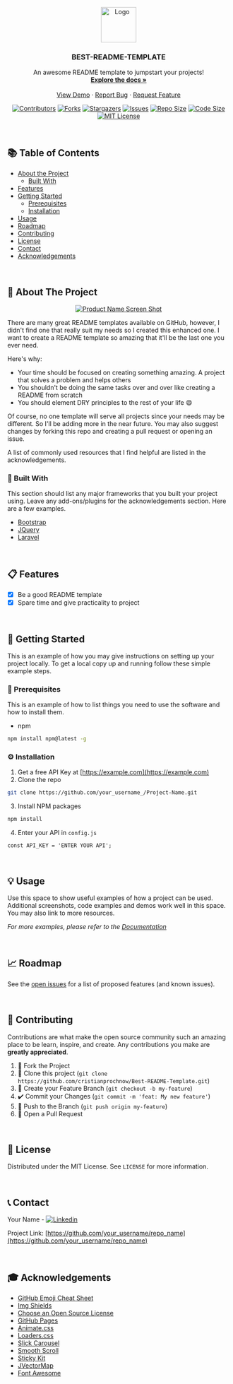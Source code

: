 <!--
*** Thanks for checking out this README Template. If you have a suggestion that would
*** make this better, please fork the repo and create a pull request or simply open
*** an issue with the tag "enhancement".
*** Thanks again! Now go create something AMAZING! :D
-->

<!-- PROJECT LOGO -->
<p align="center">
  <a href="https://github.com/cristianprochnow/Best-README-Template">
    <img src="images/logo.png" alt="Logo" width="80" height="80">
  </a>

  <h3 align="center">BEST-README-TEMPLATE</h3>

  <p align="center">
    An awesome README template to jumpstart your projects!
    <br />
    <a href="https://github.com/cristianprochnow/Best-README-Template"><strong>Explore the docs »</strong></a>
    <br />
    <br />
    <a href="https://github.com/cristianprochnow/Best-README-Template">View Demo</a>
    ·
    <a href="https://github.com/cristianprochnow/Best-README-Template/issues">Report Bug</a>
    ·
    <a href="https://github.com/cristianprochnow/Best-README-Template/issues">Request Feature</a>
  </p>
</p>

<!-- PROJECT SHIELDS -->
<!--
*** I'm using markdown "reference style" links for readability.
*** Reference links are enclosed in brackets [ ] instead of parentheses ( ).
*** See the bottom of this document for the declaration of the reference variables
*** for contributors-url, forks-url, etc. This is an optional, concise syntax you may use.
*** https://www.markdownguide.org/basic-syntax/#reference-style-links
-->
<div align="center">

  [![Contributors][contributors-shield]][contributors-url]
  [![Forks][forks-shield]][forks-url]
  [![Stargazers][stars-shield]][stars-url]
  [![Issues][issues-shield]][issues-url]
  [![Repo Size][repo-size-shield]][repo-size-url]
  [![Code Size][code-size-shield]][code-size-url]
  [![MIT License][license-shield]][license-url]

</div>
<br />

<!-- TABLE OF CONTENTS -->
<h2>📚 Table of Contents</h2>

* [About the Project](#about-the-project)
  * [Built With](#built-with)
* [Features](#features)
* [Getting Started](#getting-started)
  * [Prerequisites](#prerequisites)
  * [Installation](#installation)
* [Usage](#usage)
* [Roadmap](#roadmap)
* [Contributing](#contributing)
* [License](#license)
* [Contact](#contact)
* [Acknowledgements](#acknowledgements)

<br />

<!-- ABOUT THE PROJECT -->
<h2 id="about-the-project">📖 About The Project</h2>

<div align="center">

  [![Product Name Screen Shot][product-screenshot]](https://example.com)

</div>

There are many great README templates available on GitHub, however, I didn't find one that really suit my needs so I created this enhanced one. I want to create a README template so amazing that it'll be the last one you ever need.

Here's why:
* Your time should be focused on creating something amazing. A project that solves a problem and helps others
* You shouldn't be doing the same tasks over and over like creating a README from scratch
* You should element DRY principles to the rest of your life :smile:

Of course, no one template will serve all projects since your needs may be different. So I'll be adding more in the near future. You may also suggest changes by forking this repo and creating a pull request or opening an issue.

A list of commonly used resources that I find helpful are listed in the acknowledgements.

<h3 id="built-with">🔧 Built With</h3>

This section should list any major frameworks that you built your project using. Leave any add-ons/plugins for the acknowledgements section. Here are a few examples.

* [Bootstrap](https://getbootstrap.com)
* [JQuery](https://jquery.com)
* [Laravel](https://laravel.com)

<br />

<!-- FEATURES -->
<h2 id="features">📋 Features</h2>

- [x] Be a good README template
- [x] Spare time and give practicality to project

<br />

<!-- GETTING STARTED -->
<h2 id="getting-started">🚀 Getting Started</h2>

This is an example of how you may give instructions on setting up your project locally.
To get a local copy up and running follow these simple example steps.

<h3 id="prerequisites">📝 Prerequisites</h3>

This is an example of how to list things you need to use the software and how to install them.
* npm
```sh
npm install npm@latest -g
```
<h3 id="installation">⚙️ Installation</h3>

1. Get a free API Key at [https://example.com](https://example.com)
2. Clone the repo
```sh
git clone https://github.com/your_username_/Project-Name.git
```
3. Install NPM packages
```sh
npm install
```
4. Enter your API in `config.js`
```JS
const API_KEY = 'ENTER YOUR API';
```

<br />

<!-- USAGE EXAMPLES -->
<h2 id="usage">💡 Usage</h2>

Use this space to show useful examples of how a project can be used. Additional screenshots, code examples and demos work well in this space. You may also link to more resources.

_For more examples, please refer to the [Documentation](https://example.com)_

<br />

<!-- ROADMAP -->
<h2 id="roadmap">📈 Roadmap</h2>

See the [open issues](https://github.com/cristianprochnow/Best-README-Template/issues) for a list of proposed features (and known issues).

<br />

<!-- CONTRIBUTING -->
<h2 id="contributing">🔗 Contributing</h2>

Contributions are what make the open source community such an amazing place to be learn, inspire, and create. Any contributions you make are **greatly appreciated**.

1. 🍴 Fork the Project
2. 👯 Clone this project (`git clone https://github.com/cristianprochnow/Best-README-Template.git`)
3. 🔀 Create your Feature Branch (`git checkout -b my-feature`)
4. ✔️ Commit your Changes (`git commit -m 'feat: My new feature'`)
5. 📌 Push to the Branch (`git push origin my-feature`)
6. 🔁 Open a Pull Request

<br />

<!-- LICENSE -->
<h2 id="license">📜 License</h2>

Distributed under the MIT License. See `LICENSE` for more information.

<br />

<!-- CONTACT -->
<h2 id="contact">📞 Contact</h2>

Your Name - [![Linkedin][linkedin-shield]][linkedin-url]

Project Link: [https://github.com/your_username/repo_name](https://github.com/your_username/repo_name)

<br />

<!-- ACKNOWLEDGEMENTS -->
<h2 id="acknowledgements">🎓 Acknowledgements</h2>

* [GitHub Emoji Cheat Sheet](https://www.webpagefx.com/tools/emoji-cheat-sheet)
* [Img Shields](https://shields.io)
* [Choose an Open Source License](https://choosealicense.com)
* [GitHub Pages](https://pages.github.com)
* [Animate.css](https://daneden.github.io/animate.css)
* [Loaders.css](https://connoratherton.com/loaders)
* [Slick Carousel](https://kenwheeler.github.io/slick)
* [Smooth Scroll](https://github.com/cferdinandi/smooth-scroll)
* [Sticky Kit](http://leafo.net/sticky-kit)
* [JVectorMap](http://jvectormap.com)
* [Font Awesome](https://fontawesome.com)

<!-- MARKDOWN LINKS & IMAGES -->
<!-- https://www.markdownguide.org/basic-syntax/#reference-style-links -->
[contributors-shield]: https://img.shields.io/github/contributors/cristianprochnow/Best-README-Template.svg?style=flat
[contributors-url]: https://github.com/cristianprochnow/Best-README-Template/graphs/contributors
[forks-shield]: https://img.shields.io/github/forks/cristianprochnow/Best-README-Template.svg?style=flat
[forks-url]: https://github.com/cristianprochnow/Best-README-Template/network/members
[stars-shield]: https://img.shields.io/github/stars/cristianprochnow/Best-README-Template.svg?style=flat
[stars-url]: https://github.com/cristianprochnow/Best-README-Template/stargazers
[issues-shield]: https://img.shields.io/github/issues/cristianprochnow/Best-README-Template.svg?style=flat
[issues-url]: https://github.com/cristianprochnow/Best-README-Template/issues
[license-shield]: https://img.shields.io/github/license/cristianprochnow/Best-README-Template.svg?style=flat
[license-url]: https://github.com/cristianprochnow/Best-README-Template/blob/master/LICENSE.txt
[repo-size-shield]: https://img.shields.io/github/repo-size/cristianprochnow/Best-README-Template.svg?style=flat
[repo-size-url]: https://github.com/cristianprochnow/Best-README-Template
[code-size-shield]: https://img.shields.io/github/languages/code-size/cristianprochnow/Best-README-Template
[code-size-url]: https://github.com/cristianprochnow/Best-README-Template
[linkedin-shield]: https://img.shields.io/badge/-LinkedIn-black.svg?style=flat&logo=linkedin&colorB=0077b4
[linkedin-url]: https://www.linkedin.com/in/cristianprochnow
[product-screenshot]: images/screenshot.png
